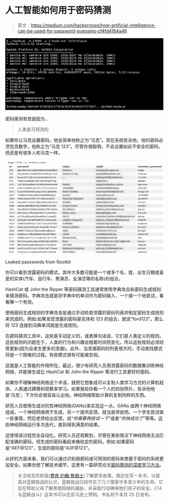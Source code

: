 # 人工智能如何用于密码猜测

> 原文：<https://medium.com/hackernoon/how-artificial-intelligence-can-be-used-for-password-guessing-cf4fd4184a46>

![](img/8bf7b97396ea9b8054590ab36b0c60a4.png)

密码猜测有效是因为…

> 人类是可预测的

如果你让马克设置密码。他会简单地称之为“马克”。现在系统告诉他，他的密码必须包含数字。他称之为“马克 123”。尽管你很聪明，不会设置如此不安全的密码，但还是有很多人和马克一样。

![](img/b37bfefe81c58e6fc0048b369a52a99b.png)

Leaked passwords from Rootkit

你可以看到泄露密码的模式。其中大多数可能是一个或多个名、姓、出生日期或喜爱的实体(汽车、自行车、男演员、女演员等的名称)的组合。

HashCat 或 John the Ripper 等密码猜测工具通常使用字典攻击和密码生成规则来猜测密码。字典攻击就是将字典中的单词作为密码输入，一个接一个地尝试，看看哪一个有效。

使用密码生成规则的字典攻击是通过手动检查泄露的密码列表并制定密码生成规则来完成的。例如:如果发现泄露的密码是实体和 123 的组合，就说“ford123”。那么将 123 连接到词典单词就是生成规则。

在密码猜测工具中，这些是手动定义的，或者换句话说，它们是人类定义的规则。这些规则的问题在于，人类的行为和兴趣会随着时间而变化。所以这些规则必须经常更新(因为会发生更多的泄漏)。此外，当泄漏密码的列表很大时，手动查找模式将是一个困难的过程。有些模式很有可能被忽视。

这就是人工智能的作用所在。最近，很少有研究人员用泄露密码的数据集训练神经网络，并能够生成比 HashCat 和 John the Ripper 等流行工具更好的密码。

如果你不理解神经网络这个术语，就把它想象成可以复制人类学习方式的计算机程序。人类通过建模和观察来学习。如果我给你看一个人的四张照片，告诉他他是‘马克’。下次你会很容易认出他。神经网络帮助计算机复制同样的东西。

研究人员使用生成对抗性神经网络(GANs)来实现这一点。GANs 由两个神经网络组成。一个神经网络用于生成，另一个提供反馈。就当是师徒吧。一个学生尝试做一些事情，然后老师给出反馈，说“*你需要再尝试一下*”或者“*你快成功了*”等等。这些神经网络运行多次迭代，直到得到满意的结果。

这使得该过程完全自动化。研究人员还观察到，尽管在某些情况下神经网络无法匹配准确的密码，但生成的密码看起来像给定的密码。例如:如果密码是“AEF@123”，生成的密码是“A3F@123”。

从好的方面来看，我们可以通过识别弱密码或可预测的密码来使基于密码的系统更加安全。如果你想了解技术细节，这里有一篇研究论文[密码猜测的深度学习方法](https://arxiv.org/abs/1709.00440)。

> 关注哈克农和我([费宾·约翰·詹姆士](https://medium.com/u/75a616711f4e?source=post_page-----cf4fd4184a46--------------------------------))了解更多故事。我还在写一本书，以提高对蓝鲸挑战的认识，蓝鲸挑战已经夺去了几个国家许多青少年的生命。它旨在帮助父母了解黑暗网络的威胁，并采取行动确保他们孩子的安全。《T4 与蓝鲸战斗》这本书可以在亚马逊上预购。书名将于本月 25 日发布。
